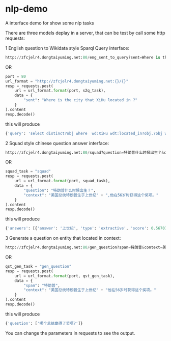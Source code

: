 # nlp-demo
A interface demo for show some nlp tasks

There are three models deplay in a server, that can be test by call some http requests:

1 English question to Wikidata style Sparql Query interface:

```py
http://zfcjelr4.dongtaiyuming.net:80/eng_sent_to_query?sent=Where is the city that XiHu located in ?
```
OR
```py
port = 80
url_format = "http://zfcjelr4.dongtaiyuming.net:{}/{}"
resp = requests.post(
    url = url_format.format(port, s2q_task),
    data = {
        "sent": "Where is the city that XiHu located in ?"
    }
).content
resp.decode()
```

this will produce
```py
{'query': 'select distinct?obj where  wd:XiHu wdt:located_in?obj.?obj wdt:not_a_type_but_is_instance_of wd:administrative_division_of_the_South_Asia '}
```

2 Squad style chinese question answer interface:

```py
http://zfcjelr4.dongtaiyuming.net:80/squad?question=特朗普什么时候出生？&context=美国总统特朗普生于上世纪,他在56岁时获得这个奖项。
```
OR
```py
squad_task = "squad"
resp = requests.post(
    url = url_format.format(port, squad_task),
    data = {
        "question": "特朗普什么时候出生？",
        "context": "美国总统特朗普生于上世纪" + ",他在56岁时获得这个奖项。"
    }
).content
resp.decode()
```

this will produce
```py
{'answers': [{'answer': '上世纪', 'type': 'extractive', 'score': 0.5670798122882843, 'context': '美国总统特朗普生于上世纪,他在56岁时获得这个奖项。', 'offsets_in_document': [{'start': 9, 'end': 12}], 'offsets_in_context': [{'start': 9, 'end': 12}], 'document_id': 'f3633225ec0d3e98b834cecf565d5df3', 'meta': {}}], 'query': '特朗普什么时候出生？', 'no_ans_gap': 0.5969600677490234}
```

3 Generate a question on entity that located in context:

```py
http://zfcjelr4.dongtaiyuming.net:80/gen_question?span=特朗普&context=美国总统特朗普生于上世纪,他在56岁时获得这个奖项。
```
OR 
```py
qst_gen_task = "gen_question"
resp = requests.post(
    url = url_format.format(port, qst_gen_task),
    data = {
        "span": "特朗普",
        "context": "美国总统特朗普生于上世纪" + "他在56岁时获得这个奖项。"
    }
).content
resp.decode()
```

this will produce
```py
{'question': ['哪个总统赢得了奖项?']}
```

You can change the parameters in requests to see the output.
